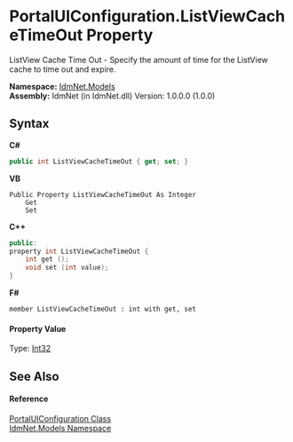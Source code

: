 # PortalUIConfiguration.ListViewCacheTimeOut Property 
 

ListView Cache Time Out - Specify the amount of time for the ListView cache to time out and expire.

**Namespace:**&nbsp;<a href="N_IdmNet_Models">IdmNet.Models</a><br />**Assembly:**&nbsp;IdmNet (in IdmNet.dll) Version: 1.0.0.0 (1.0.0)

## Syntax

**C#**<br />
``` C#
public int ListViewCacheTimeOut { get; set; }
```

**VB**<br />
``` VB
Public Property ListViewCacheTimeOut As Integer
	Get
	Set
```

**C++**<br />
``` C++
public:
property int ListViewCacheTimeOut {
	int get ();
	void set (int value);
}
```

**F#**<br />
``` F#
member ListViewCacheTimeOut : int with get, set

```


#### Property Value
Type: <a href="http://msdn2.microsoft.com/en-us/library/td2s409d" target="_blank">Int32</a>

## See Also


#### Reference
<a href="T_IdmNet_Models_PortalUIConfiguration">PortalUIConfiguration Class</a><br /><a href="N_IdmNet_Models">IdmNet.Models Namespace</a><br />
